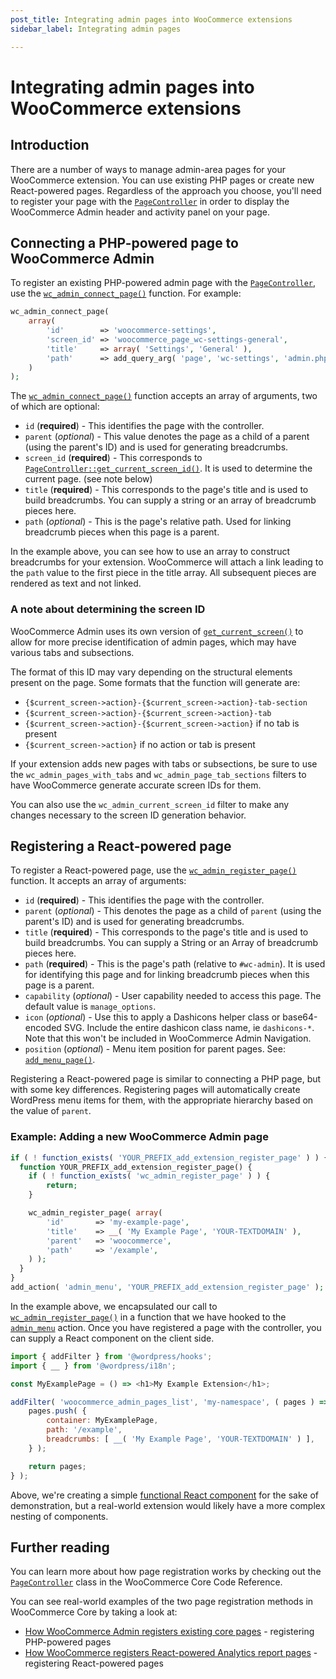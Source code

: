 ```yaml
---
post_title: Integrating admin pages into WooCommerce extensions
sidebar_label: Integrating admin pages

---
```


# Integrating admin pages into WooCommerce extensions

## Introduction

There are a number of ways to manage admin-area pages for your WooCommerce extension. You can use existing PHP pages or create new React-powered pages. Regardless of the approach you choose, you'll need to register your page with the [`PageController`](https://woocommerce.github.io/code-reference/classes/Automattic-WooCommerce-Admin-PageController.html) in order to display the WooCommerce Admin header and activity panel on your page.

## Connecting a PHP-powered page to WooCommerce Admin

To register an existing PHP-powered admin page with the [`PageController`](https://woocommerce.github.io/code-reference/classes/Automattic-WooCommerce-Admin-PageController.html), use the [`wc_admin_connect_page()`](https://woocommerce.github.io/code-reference/namespaces/default.html#function_wc_admin_connect_page) function. For example:

```php
wc_admin_connect_page(
    array(
        'id'        => 'woocommerce-settings',
        'screen_id' => 'woocommerce_page_wc-settings-general',
        'title'     => array( 'Settings', 'General' ),
        'path'      => add_query_arg( 'page', 'wc-settings', 'admin.php' ),
    )
);
```

The [`wc_admin_connect_page()`](https://woocommerce.github.io/code-reference/namespaces/default.html#function_wc_admin_connect_page) function accepts an array of arguments, two of which are optional:

-   `id` (**required**) - This identifies the page with the controller.
-   `parent` (_optional_) - This value denotes the page as a child of a parent (using the parent's ID) and is used for generating breadcrumbs.
-   `screen_id` (**required**) - This corresponds to [`PageController::get_current_screen_id()`](https://woocommerce.github.io/code-reference/classes/Automattic-WooCommerce-Admin-PageController.html#method_get_current_screen_id). It is used to determine the current page. (see note below)
-   `title` (**required**) - This corresponds to the page's title and is used to build breadcrumbs. You can supply a string or an array of breadcrumb pieces here.
-   `path` (_optional_) - This is the page's relative path. Used for linking breadcrumb pieces when this page is a parent.

In the example above, you can see how to use an array to construct breadcrumbs for your extension. WooCommerce will attach a link leading to the `path` value to the first piece in the title array. All subsequent pieces are rendered as text and not linked.

### A note about determining the screen ID

WooCommerce Admin uses its own version of [`get_current_screen()`](https://developer.wordpress.org/reference/functions/get_current_screen/) to allow for more precise identification of admin pages, which may have various tabs and subsections.

The format of this ID may vary depending on the structural elements present on the page. Some formats that the function will generate are:

-   `{$current_screen->action}-{$current_screen->action}-tab-section`
-   `{$current_screen->action}-{$current_screen->action}-tab`
-   `{$current_screen->action}-{$current_screen->action}` if no tab is present
-   `{$current_screen->action}` if no action or tab is present

If your extension adds new pages with tabs or subsections, be sure to use the `wc_admin_pages_with_tabs` and `wc_admin_page_tab_sections` filters to have WooCommerce generate accurate screen IDs for them.

You can also use the `wc_admin_current_screen_id` filter to make any changes necessary to the screen ID generation behavior.

## Registering a React-powered page

To register a React-powered page, use the [`wc_admin_register_page()`](https://woocommerce.github.io/code-reference/namespaces/default.html#function_wc_admin_register_page) function. It accepts an array of arguments:

-   `id` (**required**) - This identifies the page with the controller.
-   `parent` (_optional_) - This denotes the page as a child of `parent` (using the parent's ID) and is used for generating breadcrumbs.
-   `title` (**required**) - This corresponds to the page's title and is used to build breadcrumbs. You can supply a String or an Array of breadcrumb pieces here.
-   `path` (**required**) - This is the page's path (relative to `#wc-admin`). It is used for identifying this page and for linking breadcrumb pieces when this page is a parent.
-   `capability` (_optional_) - User capability needed to access this page. The default value is `manage_options`.
-   `icon` (_optional_) - Use this to apply a Dashicons helper class or base64-encoded SVG. Include the entire dashicon class name, ie `dashicons-*`. Note that this won't be included in WooCommerce Admin Navigation.
-   `position` (_optional_) - Menu item position for parent pages. See: [`add_menu_page()`](https://developer.wordpress.org/reference/functions/add_menu_page/).

Registering a React-powered page is similar to connecting a PHP page, but with some key differences. Registering pages will automatically create WordPress menu items for them, with the appropriate hierarchy based on the value of `parent`.

### Example: Adding a new WooCommerce Admin page

```php
if ( ! function_exists( 'YOUR_PREFIX_add_extension_register_page' ) ) {
  function YOUR_PREFIX_add_extension_register_page() {
    if ( ! function_exists( 'wc_admin_register_page' ) ) {
        return;
    }

    wc_admin_register_page( array(
        'id'       => 'my-example-page',
        'title'    => __( 'My Example Page', 'YOUR-TEXTDOMAIN' ),
        'parent'   => 'woocommerce',
        'path'     => '/example',
    ) );
  }
}
add_action( 'admin_menu', 'YOUR_PREFIX_add_extension_register_page' );
```

In the example above, we encapsulated our call to [`wc_admin_register_page()`](https://woocommerce.github.io/code-reference/namespaces/default.html#function_wc_admin_register_page) in a function that we have hooked to the [`admin_menu`](https://developer.wordpress.org/reference/hooks/admin_menu/) action. Once you have registered a page with the controller, you can supply a React component on the client side.

```js
import { addFilter } from '@wordpress/hooks';
import { __ } from '@wordpress/i18n';

const MyExamplePage = () => <h1>My Example Extension</h1>;

addFilter( 'woocommerce_admin_pages_list', 'my-namespace', ( pages ) => {
	pages.push( {
		container: MyExamplePage,
		path: '/example',
		breadcrumbs: [ __( 'My Example Page', 'YOUR-TEXTDOMAIN' ) ],
	} );

	return pages;
} );
```

Above, we're creating a simple [functional React component](https://reactjs.org/docs/components-and-props.html#function-and-class-components) for the sake of demonstration, but a real-world extension would likely have a more complex nesting of components.

## Further reading

You can learn more about how page registration works by checking out the [`PageController`](https://woocommerce.github.io/code-reference/classes/Automattic-WooCommerce-Admin-PageController.html) class in the WooCommerce Core Code Reference.

You can see real-world examples of the two page registration methods in WooCommerce Core by taking a look at:

-   [How WooCommerce Admin registers existing core pages](https://github.com/woocommerce/woocommerce/blob/trunk/plugins/woocommerce/includes/react-admin/connect-existing-pages.php) - registering PHP-powered pages
-   [How WooCommerce registers React-powered Analytics report pages](https://github.com/woocommerce/woocommerce/blob/trunk/plugins/woocommerce/src/Internal/Admin/Analytics.php) - registering React-powered pages

